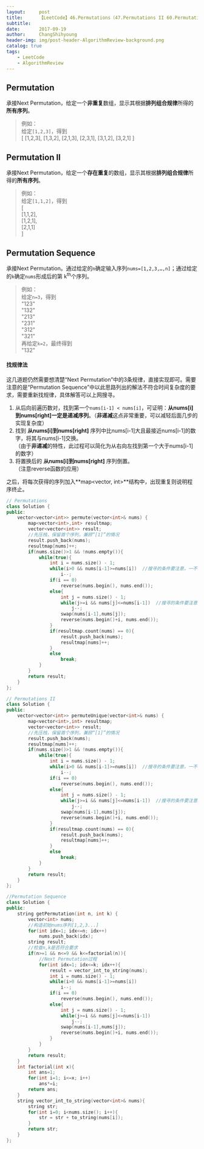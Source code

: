 ```yaml
---
layout:     post
title:      【LeetCode】46.Permutations（47.Permutations II 60.Permutation Sequence）
subtitle:   
date:       2017-09-19
author:     ChangShihyoung
header-img: img/post-header-AlgorithmReview-background.png
catalog: true
tags:
    - LeetCode
    - AlgorithmReview
---
```


## Permutation 
承接Next Permutation，给定一个**非重复**数组，显示其根据**排列组合规律**所得的**所有序列**。  
  
> 例如：  
> 给定`[1,2,3]`，得到   
> [
  [1,2,3],
  [1,3,2],
  [2,1,3],
  [2,3,1],
  [3,1,2],
  [3,2,1]
]  

## Permutation II
承接Next Permutation，给定一个**存在重复**的数组，显示其根据**排列组合规律**所得的**所有序列**。  
  
> 例如：  
> 给定`[1,1,2]`，得到   
> [  
  [1,1,2],  
  [1,2,1],  
  [2,1,1]  
]  

## Permutation Sequence
承接Next Permutation。通过给定的`n`确定输入序列`nums=[1,2,3,…,n]`；通过给定的`k`确定`nums`形成后的第 k<sup>th</sup>个序列。  
  
> 例如：  
> 给定`n=3`，得到   
> "123"  
"132"  
"213"  
"231"  
"312"  
"321"  
> 再给定`k=2`，最终得到  
> "132"


#### 找规律法 
这几道题仍然需要想清楚“Next Permutation”中的3条规律，直接实现即可。需要注意的是“Permutation Sequence”中以此思路列出的解法不符合时间复杂度的要求，需要重新找规律，具体解答可以上网搜寻。  
1. 从后向前遍历数对，找到第一个`nums[i-1] < nums[i]`，可证明：**从nums[i]到nums[right]一定是递减序列**。（**非递减**这点非常重要，可以减轻后面几步的实现复杂度）  
2. 找到 **从nums[i]到nums[right]** 序列中比nums[i-1]大且最接近nums[i-1]的数字，将其与nums[i-1]交换。  
（由于**非递减**的特性，此过程可以简化为从右向左找到第一个大于nums[i-1]的数字）  
3. 将置换后的 **从nums[i]到nums[right]** 序列倒置。  
（注意reverse函数的应用）  

之后，将每次获得的序列加入**map<vector<int>, int>**结构中，出现重复则说明程序终止。  

```C++
// Permutations
class Solution {
public:
    vector<vector<int>> permute(vector<int>& nums) {
		map<vector<int>,int> resultmap;
		vector<vector<int>> result;
		//先压栈，保留首个序列，兼顾“[1]”的情况
		result.push_back(nums);
		resultmap[nums]++;
        if(nums.size()>1 && !nums.empty()){
			while(true){
				int i = nums.size() - 1;
				while(i>0 && nums[i-1]>=nums[i])  //搜寻的条件要注意，一不小心就写错
					i--;
				if(i == 0)
					reverse(nums.begin(), nums.end());
				else{
					int j = nums.size() - 1;
					while(j>=i && nums[j]<=nums[i-1])  //搜寻的条件要注意，一不小心就写错，找>的数要写while(<=)
						j--;
					swap(nums[i-1],nums[j]);
					reverse(nums.begin()+i, nums.end());
				}
				if(resultmap.count(nums) == 0){
					result.push_back(nums);
					resultmap[nums]++;
				}
				else
					break;
			}
		}
		return result;
    }
};
```

```C++
// Permutations II
class Solution {
public:
    vector<vector<int>> permuteUnique(vector<int>& nums) {
		map<vector<int>,int> resultmap;
		vector<vector<int>> result;
		//先压栈，保留首个序列，兼顾“[1]”的情况
		result.push_back(nums);
		resultmap[nums]++;
        if(nums.size()>1 && !nums.empty()){
			while(true){
				int i = nums.size() - 1;
				while(i>0 && nums[i-1]>=nums[i])  //搜寻的条件要注意，一不小心就写错
					i--;
				if(i == 0)
					reverse(nums.begin(), nums.end());
				else{
					int j = nums.size() - 1;
					while(j>=i && nums[j]<=nums[i-1])  //搜寻的条件要注意，一不小心就写错，找>的数要写while(<=)
						j--;
					swap(nums[i-1],nums[j]);
					reverse(nums.begin()+i, nums.end());
				}
				if(resultmap.count(nums) == 0){
					result.push_back(nums);
					resultmap[nums]++;
				}
				else
					break;
			}
		}
		return result;
    }
};
```
```C++
//Permutation Sequence
class Solution {
public:
    string getPermutation(int n, int k) {
        vector<int> nums;
		//构造初始nums序列[1,2,3...]
		for(int idx=1; idx<=n; idx++)
			nums.push_back(idx);
		string result;
		//检查n,k是否符合要求
        if(n>=1 && n<=9 && k<=factorial(n)){
			//Next Permutation过程
			for(int idx=1; idx<=k; idx++){
				result = vector_int_to_string(nums);
				int i = nums.size() - 1;
				while(i>0 && nums[i-1]>=nums[i])
					i--;
				if(i == 0)
					reverse(nums.begin(), nums.end());
				else{
					int j = nums.size() - 1;
					while(j>=i && nums[j]<=nums[i-1])
						j--;
					swap(nums[i-1],nums[j]);
					reverse(nums.begin()+i, nums.end());
				}
			}
		}
		return result;
    }
	int factorial(int x){
		int ans=1;
		for(int i=1; i<=x; i++)
			ans*=i;
		return ans;
	}
	string vector_int_to_string(vector<int>& nums){
		string str;
		for(int i=0; i<nums.size(); i++){
			str = str + to_string(nums[i]);
		}
		return str;
	}
};
```